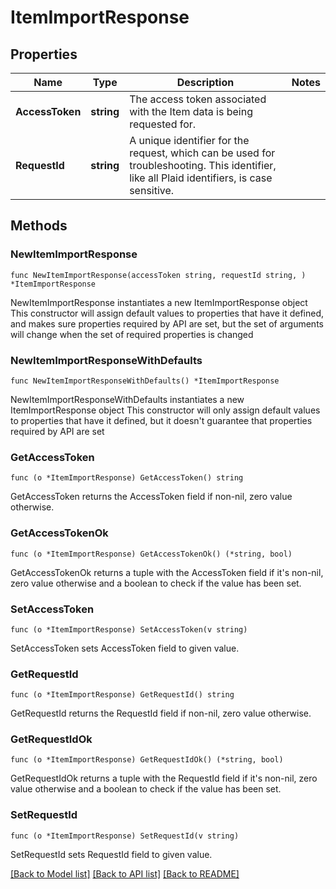 # ItemImportResponse

## Properties

Name | Type | Description | Notes
------------ | ------------- | ------------- | -------------
**AccessToken** | **string** | The access token associated with the Item data is being requested for. | 
**RequestId** | **string** | A unique identifier for the request, which can be used for troubleshooting. This identifier, like all Plaid identifiers, is case sensitive. | 

## Methods

### NewItemImportResponse

`func NewItemImportResponse(accessToken string, requestId string, ) *ItemImportResponse`

NewItemImportResponse instantiates a new ItemImportResponse object
This constructor will assign default values to properties that have it defined,
and makes sure properties required by API are set, but the set of arguments
will change when the set of required properties is changed

### NewItemImportResponseWithDefaults

`func NewItemImportResponseWithDefaults() *ItemImportResponse`

NewItemImportResponseWithDefaults instantiates a new ItemImportResponse object
This constructor will only assign default values to properties that have it defined,
but it doesn't guarantee that properties required by API are set

### GetAccessToken

`func (o *ItemImportResponse) GetAccessToken() string`

GetAccessToken returns the AccessToken field if non-nil, zero value otherwise.

### GetAccessTokenOk

`func (o *ItemImportResponse) GetAccessTokenOk() (*string, bool)`

GetAccessTokenOk returns a tuple with the AccessToken field if it's non-nil, zero value otherwise
and a boolean to check if the value has been set.

### SetAccessToken

`func (o *ItemImportResponse) SetAccessToken(v string)`

SetAccessToken sets AccessToken field to given value.


### GetRequestId

`func (o *ItemImportResponse) GetRequestId() string`

GetRequestId returns the RequestId field if non-nil, zero value otherwise.

### GetRequestIdOk

`func (o *ItemImportResponse) GetRequestIdOk() (*string, bool)`

GetRequestIdOk returns a tuple with the RequestId field if it's non-nil, zero value otherwise
and a boolean to check if the value has been set.

### SetRequestId

`func (o *ItemImportResponse) SetRequestId(v string)`

SetRequestId sets RequestId field to given value.



[[Back to Model list]](../README.md#documentation-for-models) [[Back to API list]](../README.md#documentation-for-api-endpoints) [[Back to README]](../README.md)


